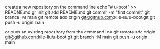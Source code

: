 create a new repository on the command line
echo "# u-boot" >> README.md
git init
git add README.md
git commit -m "first commit"
git branch -M main
git remote add origin git@github.com:kile-liu/u-boot.git
git push -u origin main

or push an existing repository from the command line
git remote add origin git@github.com:kile-liu/u-boot.git
git branch -M main
git push -u origin main